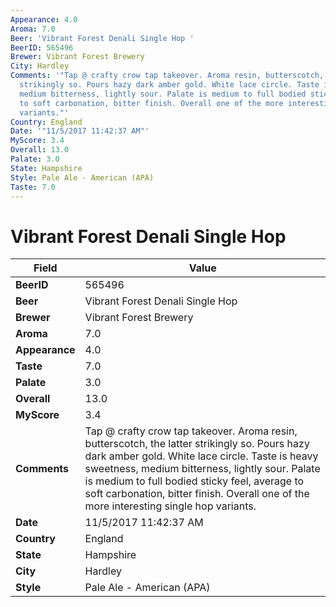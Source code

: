 ```yaml
---
Appearance: 4.0
Aroma: 7.0
Beer: 'Vibrant Forest Denali Single Hop '
BeerID: 565496
Brewer: Vibrant Forest Brewery
City: Hardley
Comments: '"Tap @ crafty crow tap takeover. Aroma resin, butterscotch, the latter
  strikingly so. Pours hazy dark amber gold. White lace circle. Taste is heavy sweetness,
  medium bitterness, lightly sour. Palate is medium to full bodied sticky feel, average
  to soft carbonation, bitter finish. Overall one of the more interesting single hop
  variants."'
Country: England
Date: '"11/5/2017 11:42:37 AM"'
MyScore: 3.4
Overall: 13.0
Palate: 3.0
State: Hampshire
Style: Pale Ale - American (APA)
Taste: 7.0
---
```


# Vibrant Forest Denali Single Hop 

| Field         | Value |
|---------------|-------|
| **BeerID** | 565496 |
| **Beer** | Vibrant Forest Denali Single Hop  |
| **Brewer** | Vibrant Forest Brewery |
| **Aroma** | 7.0 |
| **Appearance** | 4.0 |
| **Taste** | 7.0 |
| **Palate** | 3.0 |
| **Overall** | 13.0 |
| **MyScore** | 3.4 |
| **Comments** | Tap @ crafty crow tap takeover. Aroma resin, butterscotch, the latter strikingly so. Pours hazy dark amber gold. White lace circle. Taste is heavy sweetness, medium bitterness, lightly sour. Palate is medium to full bodied sticky feel, average to soft carbonation, bitter finish. Overall one of the more interesting single hop variants. |
| **Date** | 11/5/2017 11:42:37 AM |
| **Country** | England |
| **State** | Hampshire |
| **City** | Hardley |
| **Style** | Pale Ale - American (APA) |
